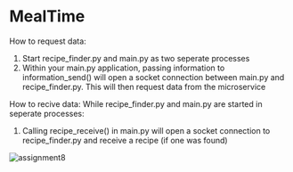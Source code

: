 # MealTime

How to request data:
1. Start recipe_finder.py and main.py as two seperate processes
2. Within your main.py application, passing information to information_send() will open a socket connection between main.py and recipe_finder.py. This will
then request data from the microservice

How to recive data:
While recipe_finder.py and main.py are started in seperate processes:
1. Calling recipe_receive() in main.py will open a socket connection to recipe_finder.py and receive a recipe (if one was found)


![assignment8](https://user-images.githubusercontent.com/81342619/201745679-eca6a676-b245-4955-a9a1-f6b59a806987.png)
